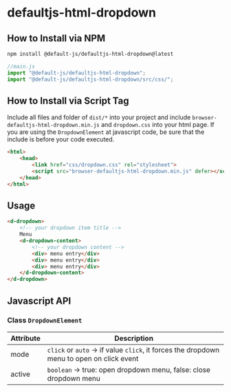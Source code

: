 # defaultjs-html-dropdown


## How to Install via NPM

```bash
npm install @default-js/defaultjs-html-dropdown@latest
```

```javascript
//main.js
import "@default-js/defaultjs-html-dropdown";
import "@default-js/defaultjs-html-dropdown/src/css/";
```

## How to Install via Script Tag

Include all files and folder of `dist/*` into your project and include `browser-defaultjs-html-dropdown.min.js` and `dropdown.css` into your html page. If you are using the `DropdownElement` at javascript code, be sure that the include is before your code executed.

```html
<html>
    <head>
        <link href="css/dropdown.css" rel="stylesheet">
        <script src="browser-defaultjs-html-dropdown.min.js" defer></script>
    </head>
</html>
```

## Usage

```html
<d-dropdown>
    <!-- your dropdown item title -->
    Menu 
    <d-dropdown-content>
        <!-- your dropdown content -->
        <div> menu entry</div>
        <div> menu entry</div>
        <div> menu entry</div>
    </d-dropdown-content>
</d-dropdown>
```

## Javascript API

### Class `DropdownElement`

Attribute | Description
----------|------------
mode      | `click` or `auto` -> if value `click`, it forces the dropdown menu to open on click event
active    | `boolean` -> true: open dropdown menu, false: close dropdown menu